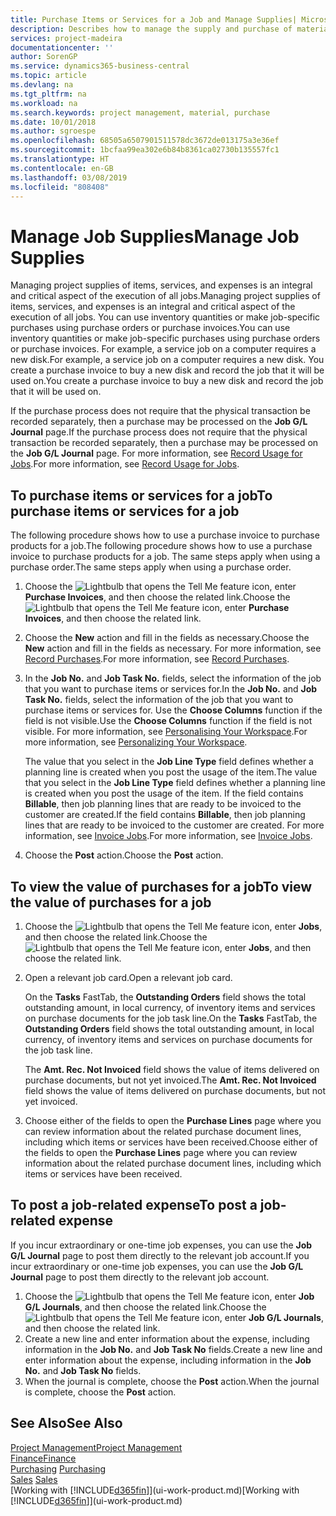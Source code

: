 ```yaml
---
title: Purchase Items or Services for a Job and Manage Supplies| Microsoft Docs
description: Describes how to manage the supply and purchase of material and services to jobs.
services: project-madeira
documentationcenter: ''
author: SorenGP
ms.service: dynamics365-business-central
ms.topic: article
ms.devlang: na
ms.tgt_pltfrm: na
ms.workload: na
ms.search.keywords: project management, material, purchase
ms.date: 10/01/2018
ms.author: sgroespe
ms.openlocfilehash: 68505a6507901511578dc3672de013175a3e36ef
ms.sourcegitcommit: 1bcfaa99ea302e6b84b8361ca02730b135557fc1
ms.translationtype: HT
ms.contentlocale: en-GB
ms.lasthandoff: 03/08/2019
ms.locfileid: "808408"
---
```

# <a name="manage-job-supplies"></a><span data-ttu-id="96ce5-103">Manage Job Supplies</span><span class="sxs-lookup"><span data-stu-id="96ce5-103">Manage Job Supplies</span></span>
<span data-ttu-id="96ce5-104">Managing project supplies of items, services, and expenses is an integral and critical aspect of the execution of all jobs.</span><span class="sxs-lookup"><span data-stu-id="96ce5-104">Managing project supplies of items, services, and expenses is an integral and critical aspect of the execution of all jobs.</span></span> <span data-ttu-id="96ce5-105">You can use inventory quantities or make job-specific purchases using purchase orders or purchase invoices.</span><span class="sxs-lookup"><span data-stu-id="96ce5-105">You can use inventory quantities or make job-specific purchases using purchase orders or purchase invoices.</span></span> <span data-ttu-id="96ce5-106">For example, a service job on a computer requires a new disk.</span><span class="sxs-lookup"><span data-stu-id="96ce5-106">For example, a service job on a computer requires a new disk.</span></span> <span data-ttu-id="96ce5-107">You create a purchase invoice to buy a new disk and record the job that it will be used on.</span><span class="sxs-lookup"><span data-stu-id="96ce5-107">You create a purchase invoice to buy a new disk and record the job that it will be used on.</span></span>

<span data-ttu-id="96ce5-108">If the purchase process does not require that the physical transaction be recorded separately, then a purchase may be processed on the **Job G/L Journal** page.</span><span class="sxs-lookup"><span data-stu-id="96ce5-108">If the purchase process does not require that the physical transaction be recorded separately, then a purchase may be processed on the **Job G/L Journal** page.</span></span> <span data-ttu-id="96ce5-109">For more information, see [Record Usage for Jobs](projects-how-record-job-usage.md).</span><span class="sxs-lookup"><span data-stu-id="96ce5-109">For more information, see [Record Usage for Jobs](projects-how-record-job-usage.md).</span></span>

## <a name="to-purchase-items-or-services-for-a-job"></a><span data-ttu-id="96ce5-110">To purchase items or services for a job</span><span class="sxs-lookup"><span data-stu-id="96ce5-110">To purchase items or services for a job</span></span>
<span data-ttu-id="96ce5-111">The following procedure shows how to use a purchase invoice to purchase products for a job.</span><span class="sxs-lookup"><span data-stu-id="96ce5-111">The following procedure shows how to use a purchase invoice to purchase products for a job.</span></span> <span data-ttu-id="96ce5-112">The same steps apply when using a purchase order.</span><span class="sxs-lookup"><span data-stu-id="96ce5-112">The same steps apply when using a purchase order.</span></span>  

1. <span data-ttu-id="96ce5-113">Choose the ![Lightbulb that opens the Tell Me feature](media/ui-search/search_small.png "Tell me what you want to do") icon, enter **Purchase Invoices**, and then choose the related link.</span><span class="sxs-lookup"><span data-stu-id="96ce5-113">Choose the ![Lightbulb that opens the Tell Me feature](media/ui-search/search_small.png "Tell me what you want to do") icon, enter **Purchase Invoices**, and then choose the related link.</span></span>  
2. <span data-ttu-id="96ce5-114">Choose the **New** action and fill in the fields as necessary.</span><span class="sxs-lookup"><span data-stu-id="96ce5-114">Choose the **New** action and fill in the fields as necessary.</span></span> <span data-ttu-id="96ce5-115">For more information, see [Record Purchases](purchasing-how-record-purchases.md).</span><span class="sxs-lookup"><span data-stu-id="96ce5-115">For more information, see [Record Purchases](purchasing-how-record-purchases.md).</span></span>
3. <span data-ttu-id="96ce5-116">In the **Job No.** and **Job Task No.** fields, select the information of the job that you want to purchase items or services for.</span><span class="sxs-lookup"><span data-stu-id="96ce5-116">In the **Job No.** and **Job Task No.** fields, select the information of the job that you want to purchase items or services for.</span></span> <span data-ttu-id="96ce5-117">Use the **Choose Columns** function if the field is not visible.</span><span class="sxs-lookup"><span data-stu-id="96ce5-117">Use the **Choose Columns** function if the field is not visible.</span></span> <span data-ttu-id="96ce5-118">For more information, see [Personalising Your Workspace](ui-personalization-user.md).</span><span class="sxs-lookup"><span data-stu-id="96ce5-118">For more information, see [Personalizing Your Workspace](ui-personalization-user.md).</span></span>

    <span data-ttu-id="96ce5-119">The value that you select in the **Job Line Type** field defines whether a planning line is created when you post the usage of the item.</span><span class="sxs-lookup"><span data-stu-id="96ce5-119">The value that you select in the **Job Line Type** field defines whether a planning line is created when you post the usage of the item.</span></span> <span data-ttu-id="96ce5-120">If the field contains **Billable**, then job planning lines that are ready to be invoiced to the customer are created.</span><span class="sxs-lookup"><span data-stu-id="96ce5-120">If the field contains **Billable**, then job planning lines that are ready to be invoiced to the customer are created.</span></span> <span data-ttu-id="96ce5-121">For more information, see [Invoice Jobs](projects-how-invoice-jobs.md).</span><span class="sxs-lookup"><span data-stu-id="96ce5-121">For more information, see [Invoice Jobs](projects-how-invoice-jobs.md).</span></span>
4. <span data-ttu-id="96ce5-122">Choose the **Post** action.</span><span class="sxs-lookup"><span data-stu-id="96ce5-122">Choose the **Post** action.</span></span>

## <a name="to-view-the-value-of-purchases-for-a-job"></a><span data-ttu-id="96ce5-123">To view the value of purchases for a job</span><span class="sxs-lookup"><span data-stu-id="96ce5-123">To view the value of purchases for a job</span></span>
1. <span data-ttu-id="96ce5-124">Choose the ![Lightbulb that opens the Tell Me feature](media/ui-search/search_small.png "Tell me what you want to do") icon, enter **Jobs**, and then choose the related link.</span><span class="sxs-lookup"><span data-stu-id="96ce5-124">Choose the ![Lightbulb that opens the Tell Me feature](media/ui-search/search_small.png "Tell me what you want to do") icon, enter **Jobs**, and then choose the related link.</span></span>
2. <span data-ttu-id="96ce5-125">Open a relevant job card.</span><span class="sxs-lookup"><span data-stu-id="96ce5-125">Open a relevant job card.</span></span>

    <span data-ttu-id="96ce5-126">On the **Tasks** FastTab, the **Outstanding Orders** field shows the total outstanding amount, in local currency, of inventory items and services on purchase documents for the job task line.</span><span class="sxs-lookup"><span data-stu-id="96ce5-126">On the **Tasks** FastTab, the **Outstanding Orders** field shows the total outstanding amount, in local currency, of inventory items and services on purchase documents for the job task line.</span></span>  

    <span data-ttu-id="96ce5-127">The **Amt. Rec. Not Invoiced** field shows the value of items delivered on purchase documents, but not yet invoiced.</span><span class="sxs-lookup"><span data-stu-id="96ce5-127">The **Amt. Rec. Not Invoiced** field shows the value of items delivered on purchase documents, but not yet invoiced.</span></span>  
3. <span data-ttu-id="96ce5-128">Choose either of the fields to open the **Purchase Lines** page where you can review information about the related purchase document lines, including which items or services have been received.</span><span class="sxs-lookup"><span data-stu-id="96ce5-128">Choose either of the fields to open the **Purchase Lines** page where you can review information about the related purchase document lines, including which items or services have been received.</span></span>

## <a name="to-post-a-job-related-expense"></a><span data-ttu-id="96ce5-129">To post a job-related expense</span><span class="sxs-lookup"><span data-stu-id="96ce5-129">To post a job-related expense</span></span>
<span data-ttu-id="96ce5-130">If you incur extraordinary or one-time job expenses, you can use the **Job G/L Journal** page to post them directly to the relevant job account.</span><span class="sxs-lookup"><span data-stu-id="96ce5-130">If you incur extraordinary or one-time job expenses, you can use the **Job G/L Journal** page to post them directly to the relevant job account.</span></span>

1. <span data-ttu-id="96ce5-131">Choose the ![Lightbulb that opens the Tell Me feature](media/ui-search/search_small.png "Tell me what you want to do") icon, enter **Job G/L Journals**, and then choose the related link.</span><span class="sxs-lookup"><span data-stu-id="96ce5-131">Choose the ![Lightbulb that opens the Tell Me feature](media/ui-search/search_small.png "Tell me what you want to do") icon, enter **Job G/L Journals**, and then choose the related link.</span></span>  
2. <span data-ttu-id="96ce5-132">Create a new line and enter information about the expense, including information in the **Job No.** and **Job Task No** fields.</span><span class="sxs-lookup"><span data-stu-id="96ce5-132">Create a new line and enter information about the expense, including information in the **Job No.** and **Job Task No** fields.</span></span>  
3. <span data-ttu-id="96ce5-133">When the journal is complete, choose the **Post** action.</span><span class="sxs-lookup"><span data-stu-id="96ce5-133">When the journal is complete, choose the **Post** action.</span></span>

## <a name="see-also"></a><span data-ttu-id="96ce5-134">See Also</span><span class="sxs-lookup"><span data-stu-id="96ce5-134">See Also</span></span>
[<span data-ttu-id="96ce5-135">Project Management</span><span class="sxs-lookup"><span data-stu-id="96ce5-135">Project Management</span></span>](projects-manage-projects.md)  
[<span data-ttu-id="96ce5-136">Finance</span><span class="sxs-lookup"><span data-stu-id="96ce5-136">Finance</span></span>](finance.md)  
<span data-ttu-id="96ce5-137">[Purchasing](purchasing-manage-purchasing.md)       </span><span class="sxs-lookup"><span data-stu-id="96ce5-137">[Purchasing](purchasing-manage-purchasing.md)       </span></span>  
<span data-ttu-id="96ce5-138">[Sales](sales-manage-sales.md)    </span><span class="sxs-lookup"><span data-stu-id="96ce5-138">[Sales](sales-manage-sales.md)    </span></span>  
<span data-ttu-id="96ce5-139">[Working with [!INCLUDE[d365fin](includes/d365fin_md.md)]](ui-work-product.md)</span><span class="sxs-lookup"><span data-stu-id="96ce5-139">[Working with [!INCLUDE[d365fin](includes/d365fin_md.md)]](ui-work-product.md)</span></span>  
